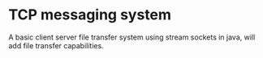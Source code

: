 # TCP messaging system
A basic client server file transfer system using stream sockets in java, will add file transfer capabilities.

